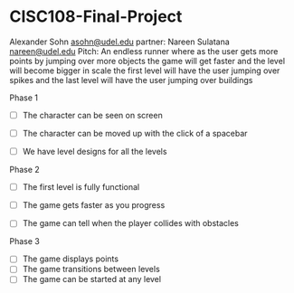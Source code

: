 # CISC108-Final-Project
Alexander Sohn
asohn@udel.edu
partner: Nareen Sulatana
<nareen@udel.edu>
Pitch:
An endless runner where as the user gets more points by jumping over more objects
the game will get faster and the level will become bigger in scale
the first level will have the user jumping over spikes and the last level will have the user jumping over buildings

Phase 1
- [ ] The character can be seen on screen
- [ ] The character can be moved up with the click of a spacebar
- [ ] We have level designs for all the levels


Phase 2
- [ ] The first level is fully functional
- [ ] The game gets faster as you progress
- [ ] The game can tell when the player collides with obstacles


Phase 3
- [ ] The game displays points
- [ ] The game transitions between levels
- [ ] The game can be started at any level
